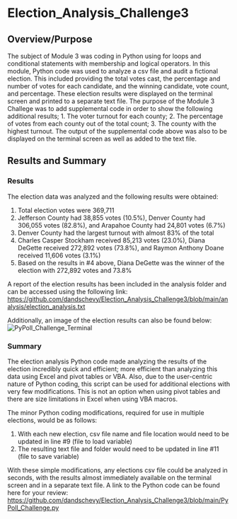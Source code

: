 # Election_Analysis_Challenge3

## Overview/Purpose
The subject of Module 3 was coding in Python using for loops and conditional statements with membership and logical operators.  In this module, Python code was used to analyze a csv file and audit a fictional election.  This included providing the total votes cast, the percentage and number of votes for each candidate, and the winning candidate, vote count, and percentage.  These election results were displayed on the terminal screen and printed to a separate text file.  The purpose of the Module 3 Challege was to add supplemental code in order to show the following additional results; 1.  The voter turnout for each county; 2.  The percentage of votes from each county out of the total count; 3.  The county with the highest turnout.  The output of the supplemental code above was also to be displayed on the terminal screen as well as added to the text file.

## Results and Summary

### Results 
The election data was analyzed and the following results were obtained:
  1.  Total election votes were 369,711
  2.  Jefferson County had 38,855 votes (10.5%), Denver County had 306,055 votes (82.8%), and Arapahoe County had 24,801 votes (6.7%)
  3.  Denver County had the largest turnout with almost 83% of the total
  4.  Charles Casper Stockham received 85,213 votes (23.0%), Diana DeGette received 272,892 votes (73.8%), and Raymon Anthony Doane received 11,606 votes (3.1%)
  5.  Based on the results in #4 above, Diana DeGette was the winner of the election with 272,892 votes and 73.8%

A report of the election results has been included in the analysis folder and can be accessed using the following link: https://github.com/dandschevy/Election_Analysis_Challenge3/blob/main/analysis/election_analysis.txt  

Additionally, an image of the election results can also be found below:
![PyPoll_Challenge_Terminal](https://user-images.githubusercontent.com/90434559/136714841-3168a242-80d1-4cd7-979a-10203ffe64c7.png)

### Summary

The election analysis Python code made analyzing the results of the election incredibly quick and efficient; more efficient than analyzing this data using Excel and pivot tables or VBA.  Also, due to the user-centric nature of Python coding, this script can be used for additional elections with very few modifications.  This is not an option when using pivot tables and there are size limitations in Excel when using VBA macros.  

The minor Python coding modifications, required for use in multiple elections, would be as follows:

  1.  With each new election, csv file name and file location would need to be updated in line #9 (file to load variable)
  2.  The resulting text file and folder would need to be updated in line #11 (file to save variable)
    
With these simple modifications, any elections csv file could be analyzed in seconds, with the results almost immediately available on the terminal screen and in a separate text file.  A link to the Python code can be found here for your review: https://github.com/dandschevy/Election_Analysis_Challenge3/blob/main/PyPoll_Challenge.py



